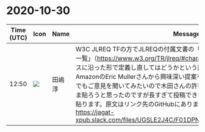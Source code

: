 # 2020-10-30

|Time (UTC)|Icon|Name|Message|
|---|---|---|---|
|12:50|![](https://secure.gravatar.com/avatar/698cc14290c3976fdd9f0a23494b87c1.jpg?s=72&d=https%3A%2F%2Fa.slack-edge.com%2Fdf10d%2Fimg%2Favatars%2Fava_0018-72.png)|田嶋　淳|W3C JLREQ TFの方でJLREQの付属文書の「A. Character Classes 文字クラス一覧」（<https://www.w3.org/TR/jlreq/#character_classes>）を、Unicodeのクラスに沿った形で定義し直してはどうかという話が出てきていまして、その延長でAmazonのEric Mullerさんから興味深い提案をいただきました。こちらの研究会でもご意見を聞いてみたいので木田さんの許可をいただいて転載します。そのまま貼ろうと思ったのですが長すぎて投稿できないようなのでテキストファイルを貼ります。原文はリンク先のGitHubにあります。ぜひご意見ください。<br>https://jagat-xpub.slack.com/files/UGSLE2J4C/F01DPNPQBT5/________________________.txt|
